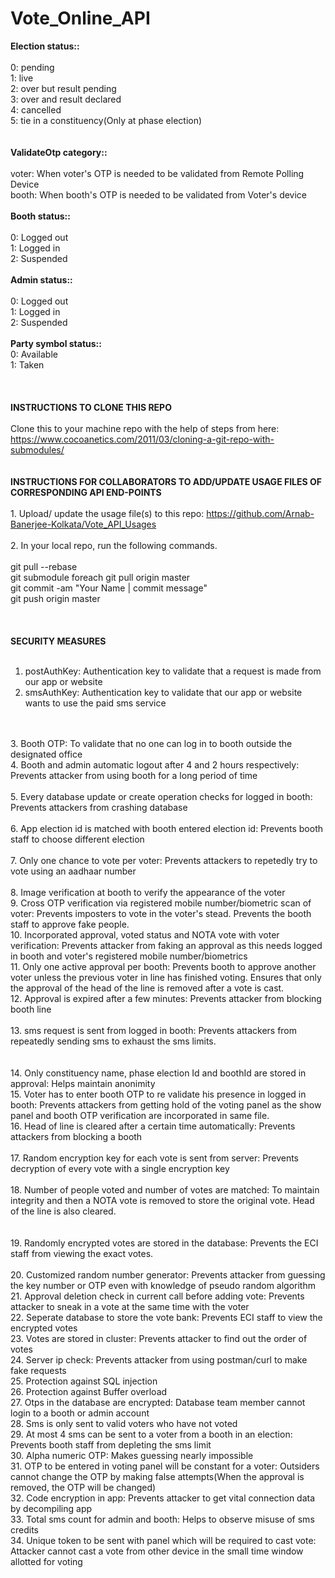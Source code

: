 # Vote_Online_API

<b>Election status::</b><br><br>
    0: pending<br>
    1: live<br>
    2: over but result pending<br>
    3: over and result declared<br>
    4: cancelled<br>
    5: tie in a constituency(Only at phase election)<br>
<br>
<br>
<b>ValidateOtp category::</b><br><br>
    voter: When voter's OTP is needed to be validated from Remote Polling Device<br>
    booth: When booth's OTP is needed to be validated from Voter's device<br>
<br>
<b>Booth status::</b><br><br>
    0: Logged out<br>
    1: Logged in<br>
    2: Suspended<br>
<br>
<b>Admin status::</b><br><br>
    0: Logged out<br>
    1: Logged in<br>
    2: Suspended<br>
<br>
<b>Party symbol status::</b><br>
    0: Available<br>
    1: Taken<br>
<br>
<br>
<br>
<b>INSTRUCTIONS TO CLONE THIS REPO</b><br>
<br>
Clone this to your machine repo with the help of steps from here: https://www.cocoanetics.com/2011/03/cloning-a-git-repo-with-submodules/<br>
<br>
<br>
<b>INSTRUCTIONS FOR COLLABORATORS TO ADD/UPDATE USAGE FILES OF CORRESPONDING API END-POINTS</b><br><br>1. Upload/ update the usage file(s) to this repo: https://github.com/Arnab-Banerjee-Kolkata/Vote_API_Usages<br>
<br>
2. In your local repo, run the following commands.<br>
<br>
      git pull --rebase<br>
      git submodule foreach git pull origin master<br>
      git commit -am "Your Name | commit message"<br>
      git push origin master<br>
<br>
<br>
<br>
<b>SECURITY MEASURES</b><br><br>

1. postAuthKey: Authentication key to validate that a request is made from our app or website<br>
2. smsAuthKey: Authentication key to validate that our app or website wants to use the paid sms service<br>
<br>
<br>
3. Booth OTP: To validate that no one can log in to booth outside the designated office<br>
4. Booth and admin automatic logout after 4 and 2 hours respectively: Prevents attacker from using booth for a long period of time<br>
<br>
5. Every database update or create operation checks for logged in booth: Prevents attackers from crashing database<br>
<br>
6. App election id is matched with booth entered election id: Prevents booth staff to choose different election<br>
<br>
7. Only one chance to vote per voter: Prevents attackers to repetedly try to vote using an aadhaar number<br>
<br>
8. Image verification at booth to verify the appearance of the voter<br>
9. Cross OTP verification via registered mobile number/biometric scan of voter: Prevents imposters to vote in the voter's stead. Prevents the booth staff to approve fake people.<br>
10. Incorporated approval, voted status and NOTA vote with voter verification: Prevents attacker from faking an approval as this needs logged in booth and voter's registered mobile number/biometrics<br>
11. Only one active approval per booth: Prevents booth to approve another voter unless the previous voter in line has finished voting. Ensures that only the approval of the head of the line is removed after a vote is cast.<br>
12. Approval is expired after a few minutes: Prevents attacker from blocking booth line<br>
<br>
13. sms request is sent from logged in booth: Prevents attackers from repeatedly sending sms to exhaust the sms limits.<br>
<br>
<br>
14. Only constituency name, phase election Id and boothId are stored in approval: Helps maintain anonimity<br>
15. Voter has to enter booth OTP to re validate his presence in logged in booth: Prevents attackers from getting hold of the voting panel as the show panel and booth OTP verification are incorporated in same file.<br>
16. Head of line is cleared after a certain time automatically: Prevents attackers from blocking a booth<br> 
<br>
17. Random encryption key for each vote is sent from server: Prevents decryption of every vote with a single encryption key<br> 
<br>
18. Number of people voted and number of votes are matched: To maintain integrity and then a NOTA vote is removed to store the original vote. Head of the line is also cleared.<br>
<br>
<br>
19. Randomly encrypted votes are stored in the database: Prevents the ECI staff from viewing the exact votes.<br>
<br>
20. Customized random number generator: Prevents attacker from guessing the key number or OTP even with knowledge of pseudo random algorithm
<br>
21. Approval deletion check in current call before adding vote: Prevents attacker to sneak in a vote at the same time with the voter
<br>
22. Seperate database to store the vote bank: Prevents ECI staff to view the encrypted votes
<br>
23. Votes are stored in cluster: Prevents attacker to find out the order of votes
<br>
24. Server ip check: Prevents attacker from using postman/curl to make fake requests
<br>
25. Protection against SQL injection
<br>
26. Protection against Buffer overload
<br>
27. Otps in the database are encrypted: Database team member cannot login to a booth or admin account
<br>
28. Sms is only sent to valid voters who have not voted
<br>
29. At most 4 sms can be sent to a voter from a booth in an election: Prevents booth staff from depleting the sms limit
<br>
30. Alpha numeric OTP: Makes guessing nearly impossible
<br>
31. OTP to be entered in voting panel will be constant for a voter: Outsiders cannot change the OTP by making false attempts(When the approval is removed, the OTP will be changed)
<br>
32. Code encryption in app: Prevents attacker to get vital connection data by decompiling app
<br>
33. Total sms count for admin and booth: Helps to observe misuse of sms credits
<br>
34. Unique token to be sent with panel which will be required to cast vote: Attacker cannot cast a vote from other device in the small time window allotted for voting
<br>
<br>
<br>
